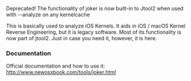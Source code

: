 Deprecated! The functionality of joker is now built-in to Jtool2 when used with --analyze on any kernelcache

This is basically used to analyze iOS Kernels. It aids in iOS / macOS Kernel Reverse Engineering, but it is legacy software. Most of its functionality is now part of jtool2. Just in case you need it, however, it is here.

### Documentation

Official documentation and how to use it: http://www.newosxbook.com/tools/joker.html
